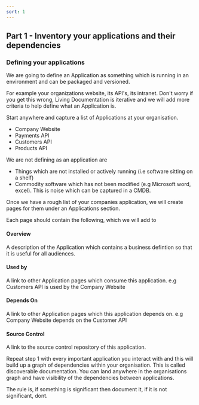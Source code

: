 ```yaml
---
sort: 1
---
```


 ## Part 1 - Inventory your applications and their dependencies

### Defining your applications
We are going to define an Application as something which is running in an environment and can be packaged and versioned.  

For example your organizations website, its API's, its intranet.  Don't worry if you get this wrong, Living Documentation is iterative and we will add more criteria to help define what an Application is.

Start anywhere and capture a list of Applications at your organisation.
- Company Website
- Payments API
- Customers API
- Products API

We are not defining as an application are 
- Things which are not installed or actively running (i.e software sitting on a shelf)
- Commodity software which has not been modified (e.g Microsoft word, excel).  This is noise which can be captured in a CMDB.

Once we have a rough list of your companies application, we will create pages for them under an Applications section.

Each page should contain the following, which we will add to

#### Overview 
A description of the Application which contains a business defintion so that it is useful for all audiences.

#### Used by
A link to other Application pages which consume this application.  e.g Customers API is used by the Company Website

#### Depends On
A link to other Application pages which this application depends on.  e.g Company Website depends on the Customer API

#### Source Control
A link to the source control repository of this application.

Repeat step 1 with every important application you interact with and this will build up a graph of dependencies within your organisation.  This is called discoverable documentation.  You can land anywhere in the organisations graph and have visibility of the dependencies between applications.

The rule is, if something is significant then document it, if it is not significant, dont.
